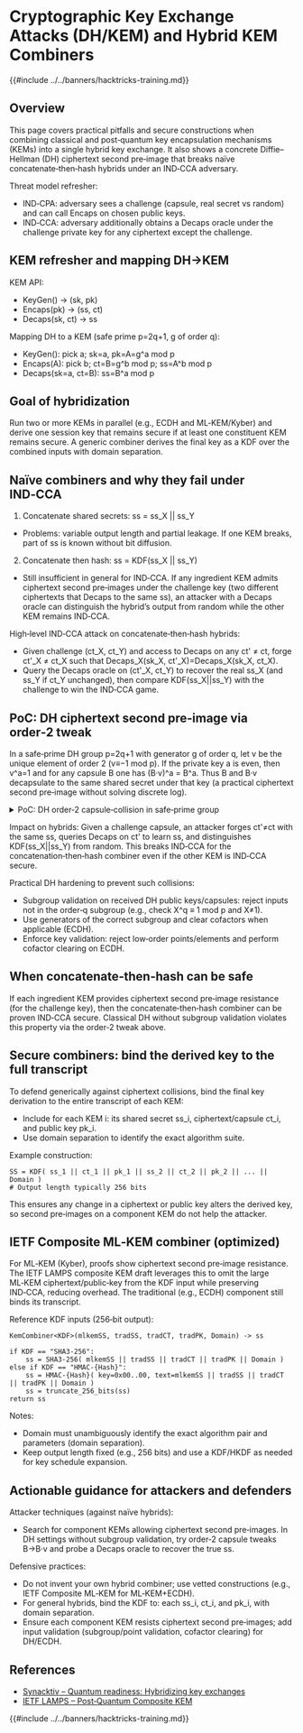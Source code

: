 # Cryptographic Key Exchange Attacks (DH/KEM) and Hybrid KEM Combiners

{{#include ../../banners/hacktricks-training.md}}

## Overview

This page covers practical pitfalls and secure constructions when combining classical and post‑quantum key encapsulation mechanisms (KEMs) into a single hybrid key exchange. It also shows a concrete Diffie–Hellman (DH) ciphertext second pre‑image that breaks naïve concatenate‑then‑hash hybrids under an IND‑CCA adversary.

Threat model refresher:
- IND‑CPA: adversary sees a challenge (capsule, real secret vs random) and can call Encaps on chosen public keys.
- IND‑CCA: adversary additionally obtains a Decaps oracle under the challenge private key for any ciphertext except the challenge.

## KEM refresher and mapping DH→KEM

KEM API:
- KeyGen() → (sk, pk)
- Encaps(pk) → (ss, ct)
- Decaps(sk, ct) → ss

Mapping DH to a KEM (safe prime p=2q+1, g of order q):
- KeyGen(): pick a; sk=a, pk=A=g^a mod p
- Encaps(A): pick b; ct=B=g^b mod p; ss=A^b mod p
- Decaps(sk=a, ct=B): ss=B^a mod p

## Goal of hybridization

Run two or more KEMs in parallel (e.g., ECDH and ML‑KEM/Kyber) and derive one session key that remains secure if at least one constituent KEM remains secure. A generic combiner derives the final key as a KDF over the combined inputs with domain separation.

## Naïve combiners and why they fail under IND‑CCA

1) Concatenate shared secrets: ss = ss_X || ss_Y
- Problems: variable output length and partial leakage. If one KEM breaks, part of ss is known without bit diffusion.

2) Concatenate then hash: ss = KDF(ss_X || ss_Y)
- Still insufficient in general for IND‑CCA. If any ingredient KEM admits ciphertext second pre‑images under the challenge key (two different ciphertexts that Decaps to the same ss), an attacker with a Decaps oracle can distinguish the hybrid’s output from random while the other KEM remains IND‑CCA.

High‑level IND‑CCA attack on concatenate‑then‑hash hybrids:
- Given challenge (ct_X, ct_Y) and access to Decaps on any ct' ≠ ct, forge ct'_X ≠ ct_X such that Decaps_X(sk_X, ct'_X)=Decaps_X(sk_X, ct_X).
- Query the Decaps oracle on (ct'_X, ct_Y) to recover the real ss_X (and ss_Y if ct_Y unchanged), then compare KDF(ss_X||ss_Y) with the challenge to win the IND‑CCA game.

## PoC: DH ciphertext second pre‑image via order‑2 tweak

In a safe‑prime DH group p=2q+1 with generator g of order q, let v be the unique element of order 2 (v≡−1 mod p). If the private key a is even, then v^a=1 and for any capsule B one has (B·v)^a = B^a. Thus B and B·v decapsulate to the same shared secret under that key (a practical ciphertext second pre‑image without solving discrete log).

<details>
<summary>PoC: DH order‑2 capsule‑collision in safe‑prime group</summary>

```python
# === DH parameters (toy values; do NOT use in production)
p=1277723  # p = 2*q + 1, with q=638861 also prime
g=3        # order(g) = q

# === KeyGen() (Alice)
a = 130376              # even private exponent
A = pow(g, a, p)

# === Encaps(A) (Bob)
b = 644734
B = pow(g, b, p)
ss, ct = pow(A, b, p), B

# === Decaps(ct, a)
assert pow(ct, a, p) == ss

# === Collision: tweak by the order‑2 element v
v = p-1        # order(v) = 2 in Z_p^*
ct_coll = (ct * v) % p
assert ct != ct_coll and pow(ct_coll, a, p) == ss
```

</details>

Impact on hybrids: Given a challenge capsule, an attacker forges ct'≠ct with the same ss, queries Decaps on ct' to learn ss, and distinguishes KDF(ss_X||ss_Y) from random. This breaks IND‑CCA for the concatenation‑then‑hash combiner even if the other KEM is IND‑CCA secure.

Practical DH hardening to prevent such collisions:
- Subgroup validation on received DH public keys/capsules: reject inputs not in the order‑q subgroup (e.g., check X^q ≡ 1 mod p and X≠1).
- Use generators of the correct subgroup and clear cofactors when applicable (ECDH).
- Enforce key validation: reject low‑order points/elements and perform cofactor clearing on ECDH.

## When concatenate‑then‑hash can be safe

If each ingredient KEM provides ciphertext second pre‑image resistance (for the challenge key), then the concatenate‑then‑hash combiner can be proven IND‑CCA secure. Classical DH without subgroup validation violates this property via the order‑2 tweak above.

## Secure combiners: bind the derived key to the full transcript

To defend generically against ciphertext collisions, bind the final key derivation to the entire transcript of each KEM:
- Include for each KEM i: its shared secret ss_i, ciphertext/capsule ct_i, and public key pk_i.
- Use domain separation to identify the exact algorithm suite.

Example construction:

```
SS = KDF( ss_1 || ct_1 || pk_1 || ss_2 || ct_2 || pk_2 || ... || Domain )
# Output length typically 256 bits
```

This ensures any change in a ciphertext or public key alters the derived key, so second pre‑images on a component KEM do not help the attacker.

## IETF Composite ML‑KEM combiner (optimized)

For ML‑KEM (Kyber), proofs show ciphertext second pre‑image resistance. The IETF LAMPS composite KEM draft leverages this to omit the large ML‑KEM ciphertext/public‑key from the KDF input while preserving IND‑CCA, reducing overhead. The traditional (e.g., ECDH) component still binds its transcript.

Reference KDF inputs (256‑bit output):

```text
KemCombiner<KDF>(mlkemSS, tradSS, tradCT, tradPK, Domain) -> ss

if KDF == "SHA3-256":
    ss = SHA3-256( mlkemSS || tradSS || tradCT || tradPK || Domain )
else if KDF == "HMAC-{Hash}":
    ss = HMAC-{Hash}( key=0x00..00, text=mlkemSS || tradSS || tradCT || tradPK || Domain )
    ss = truncate_256_bits(ss)
return ss
```

Notes:
- Domain must unambiguously identify the exact algorithm pair and parameters (domain separation).
- Keep output length fixed (e.g., 256 bits) and use a KDF/HKDF as needed for key schedule expansion.

## Actionable guidance for attackers and defenders

Attacker techniques (against naïve hybrids):
- Search for component KEMs allowing ciphertext second pre‑images. In DH settings without subgroup validation, try order‑2 capsule tweaks B→B·v and probe a Decaps oracle to recover the true ss.

Defensive practices:
- Do not invent your own hybrid combiner; use vetted constructions (e.g., IETF Composite ML‑KEM for ML‑KEM+ECDH).
- For general hybrids, bind the KDF to: each ss_i, ct_i, and pk_i, with domain separation.
- Ensure each component KEM resists ciphertext second pre‑images; add input validation (subgroup/point validation, cofactor clearing) for DH/ECDH.

## References

- [Synacktiv – Quantum readiness: Hybridizing key exchanges](https://www.synacktiv.com/en/publications/quantum-readiness-hybridizing-key-exchanges.html)
- [IETF LAMPS – Post‑Quantum Composite KEM](https://datatracker.ietf.org/doc/draft-ietf-lamps-pq-composite-kem/)

{{#include ../../banners/hacktricks-training.md}}